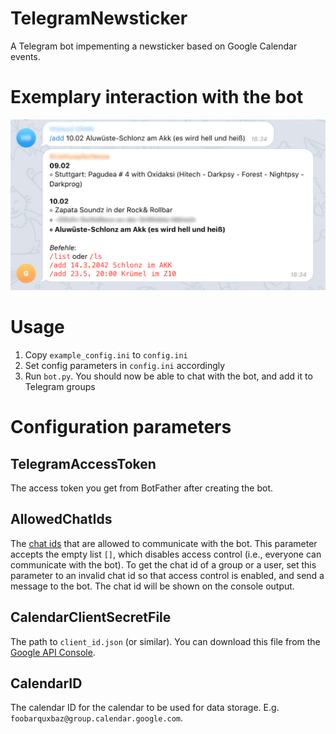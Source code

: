 # TelegramNewsticker
A Telegram bot impementing a newsticker based on Google Calendar events.

# Exemplary interaction with the bot

![Screenshot of adding an event with the bot](/img/user_interface_screenshot.png)

# Usage

1. Copy `example_config.ini` to `config.ini`
2. Set config parameters in `config.ini` accordingly
3. Run `bot.py`. You should now be able to chat with the bot, and add it to Telegram groups

# Configuration parameters

## TelegramAccessToken

The access token you get from BotFather after creating the bot.

## AllowedChatIds

The [chat ids](https://core.telegram.org/bots/api#chat) that are allowed to communicate with the bot. This parameter accepts the empty list `[]`, which disables access control (i.e., everyone can communicate with the bot). To get the chat id of a group or a user, set this parameter to an invalid chat id so that access control is enabled, and send a message to the bot. The chat id will be shown on the console output.

## CalendarClientSecretFile

The path to `client_id.json` (or similar). You can download this file from the [Google API Console](https://console.developers.google.com/).

## CalendarID

The calendar ID for the calendar to be used for data storage. E.g. `foobarquxbaz@group.calendar.google.com`.
